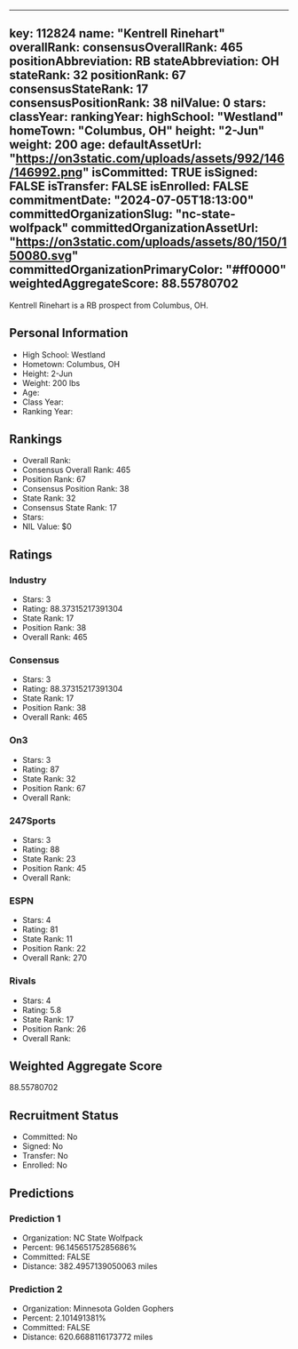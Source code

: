 ---
  key: 112824
  name: "Kentrell Rinehart"
  overallRank: 
  consensusOverallRank: 465
  positionAbbreviation: RB
  stateAbbreviation: OH
  stateRank: 32
  positionRank: 67
  consensusStateRank: 17
  consensusPositionRank: 38
  nilValue: 0
  stars: 
  classYear: 
  rankingYear: 
  highSchool: "Westland"
  homeTown: "Columbus, OH"
  height: "2-Jun"
  weight: 200
  age: 
  defaultAssetUrl: "https://on3static.com/uploads/assets/992/146/146992.png"
  isCommitted: TRUE
  isSigned: FALSE
  isTransfer: FALSE
  isEnrolled: FALSE
  commitmentDate: "2024-07-05T18:13:00"
  committedOrganizationSlug: "nc-state-wolfpack"
  committedOrganizationAssetUrl: "https://on3static.com/uploads/assets/80/150/150080.svg"
  committedOrganizationPrimaryColor: "#ff0000"
  weightedAggregateScore: 88.55780702
  ---
  
  Kentrell Rinehart is a RB prospect from Columbus, OH.
  
  ## Personal Information
  - High School: Westland
  - Hometown: Columbus, OH
  - Height: 2-Jun
  - Weight: 200 lbs
  - Age: 
  - Class Year: 
  - Ranking Year: 
  
  ## Rankings
  - Overall Rank: 
  - Consensus Overall Rank: 465
  - Position Rank: 67
  - Consensus Position Rank: 38
  - State Rank: 32
  - Consensus State Rank: 17
  - Stars: 
  - NIL Value: $0
  
  ## Ratings
  
  ### Industry
  - Stars: 3
  - Rating: 88.37315217391304
  - State Rank: 17
  - Position Rank: 38
  - Overall Rank: 465
  
  ### Consensus
  - Stars: 3
  - Rating: 88.37315217391304
  - State Rank: 17
  - Position Rank: 38
  - Overall Rank: 465
  
  ### On3
  - Stars: 3
  - Rating: 87
  - State Rank: 32
  - Position Rank: 67
  - Overall Rank: 
  
  ### 247Sports
  - Stars: 3
  - Rating: 88
  - State Rank: 23
  - Position Rank: 45
  - Overall Rank: 
  
  ### ESPN
  - Stars: 4
  - Rating: 81
  - State Rank: 11
  - Position Rank: 22
  - Overall Rank: 270
  
  ### Rivals
  - Stars: 4
  - Rating: 5.8
  - State Rank: 17
  - Position Rank: 26
  - Overall Rank: 
  
  ## Weighted Aggregate Score
  88.55780702
  
  ## Recruitment Status
  - Committed: No
  - Signed: No
  - Transfer: No
  - Enrolled: No
  
  
  
  ## Predictions
  
  ### Prediction 1
  - Organization: NC State Wolfpack
  - Percent: 96.14565175285686%
  - Committed: FALSE
  - Distance: 382.4957139050063 miles
  
  ### Prediction 2
  - Organization: Minnesota Golden Gophers
  - Percent: 2.101491381%
  - Committed: FALSE
  - Distance: 620.6688116173772 miles
  